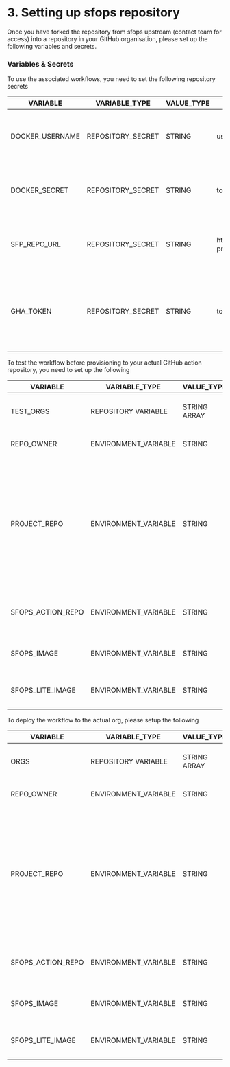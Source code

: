 # 3. Setting up sfops repository

Once you have forked the repository from sfops upstream (contact team for access) into a repository in your GitHub organisation,  please set up the following variables and secrets.



### Variables & Secrets

To use the associated workflows, you need to set the following repository secrets

| VARIABLE         | VARIABLE\_TYPE     | VALUE\_TYPE | EXAMPLE                                          | Comments                                                                                                                |
| ---------------- | ------------------ | ----------- | ------------------------------------------------ | ----------------------------------------------------------------------------------------------------------------------- |
| DOCKER\_USERNAME | REPOSITORY\_SECRET | STRING      | username                                         | The username of the account to push the built docker image into ghcr.io                                                 |
| DOCKER\_SECRET   | REPOSITORY\_SECRET | STRING      | token                                            | PAT token that will allow the action to push the built packages to ghcr.io                                              |
| SFP\_REPO\_URL   | REPOSITORY\_SECRET | STRING      | https://\<pat>@source.flxbl.io/flxbl/sfp-pro.git |  If you have forked sfp-pro repository, please use the url of the repository.                                           |
| GHA\_TOKEN       | REPOSITORY\_SECRET | STRING      | token                                            | The token with read:org, write:repo and write:packages, workflow permission for the build action to update target repos |

To test the workflow before provisioning to your actual GitHub action repository, you need to set up the following

| VARIABLE            | VARIABLE\_TYPE        | VALUE\_TYPE  | EXAMPLE                                    | Comments                                                                                                                                  |
| ------------------- | --------------------- | ------------ | ------------------------------------------ | ----------------------------------------------------------------------------------------------------------------------------------------- |
| TEST\_ORGS          | REPOSITORY VARIABLE   | STRING ARRAY | \['flxbl']                                 | Should be the name of the environment                                                                                                     |
| REPO\_OWNER         | ENVIRONMENT\_VARIABLE | STRING       | \<your\_org\_name>                         | Name of the github organisation                                                                                                           |
| PROJECT\_REPO       | ENVIRONMENT\_VARIABLE | STRING       | sf-test-repo                               | These variables should be created within the environment variable named in TEST\_ORGS The Project where this action would be invoked from |
| SFOPS\_ACTION\_REPO | ENVIRONMENT\_VARIABLE | STRING       | sfops-gh-actions-test                      | The repository that contains the actions                                                                                                  |
| SFOPS\_IMAGE        | ENVIRONMENT\_VARIABLE | STRING       | ghcr.io/flxbl-io/\<your\_org>:development  | The image to be used along with the tag                                                                                                   |
| SFOPS\_LITE\_IMAGE  | ENVIRONMENT\_VARIABLE | STRING       | ghcr.io/\<your-org>/sfops-lite:development | The lite image to be used along with the tag                                                                                              |

To deploy the workflow to the actual org, please setup the following

| VARIABLE            | VARIABLE\_TYPE        | VALUE\_TYPE  | EXAMPLE                                | Comments                                                                                                                                  |
| ------------------- | --------------------- | ------------ | -------------------------------------- | ----------------------------------------------------------------------------------------------------------------------------------------- |
| ORGS                | REPOSITORY VARIABLE   | STRING ARRAY | \['super-org']                         | Should be the name of the environment                                                                                                     |
| REPO\_OWNER         | ENVIRONMENT\_VARIABLE | STRING       | \<your\_org\_name>                     | Name of the github organisation                                                                                                           |
| PROJECT\_REPO       | ENVIRONMENT\_VARIABLE | STRING       | sf-core                                | These variables should be created within the environment variable named in TEST\_ORGS The Project where this action would be invoked from |
| SFOPS\_ACTION\_REPO | ENVIRONMENT\_VARIABLE | STRING       | sfops-gh-actions                       | The repository that contains the actions                                                                                                  |
| SFOPS\_IMAGE        | ENVIRONMENT\_VARIABLE | STRING       | ghcr.io/\<your\_org>/sfops:latest      | The image to be used along with the tag                                                                                                   |
| SFOPS\_LITE\_IMAGE  | ENVIRONMENT\_VARIABLE | STRING       | ghcr.io/\<your\_org>/sfops-lite:latest | The lite image to be used along with the tag                                                                                              |
